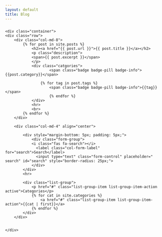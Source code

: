 ```yaml
---
layout: default
title: Blog
---
```


<!-- This loops through the paginated posts -->
<div style="margin-top: 25px; margin-bottom: 25px;">

	<div class="container">
	<div class="row">
		<div class="col-md-8">
			{% for post in site.posts %}
				<h2><a href="{{ post.url }}">{{ post.title }}</a></h2>
				<p class="description">
				<span>{{ post.excerpt }}</span>
				</p>
				<div class="catgories">
						<span class="badge badge-pill badge-info">{{post.category}}</span>

					{% for tag in post.tags %}
						<span class="badge badge-pill badge-info">{{tag}}</span>
						{% endfor %}
				</div>
				<hr>
				<br>
			{% endfor %}
		</div>

		<div class="col-md-4" align="center">

			<div style="margin-bottom: 5px; padding: 5px;">
				<div class="form-group">
				<i class="fas fa-search"></i>
				  <label class="col-form-label" for="search">Search</label>
				  <input type="text" class="form-control" placeholder=" search" id="search" style="border-radius: 25px;">
				</div>
			</div>
			<hr>
			
			<div class="list-group">
				<p href="#" class="list-group-item list-group-item-action active">Categories</p>
				{% for cat in site.categories %}
					<a href="#" class="list-group-item list-group-item-action">{{cat | first}}</a>
				{% endfor %}
			</div>
		</div>


	</div>
</div>



</div>
